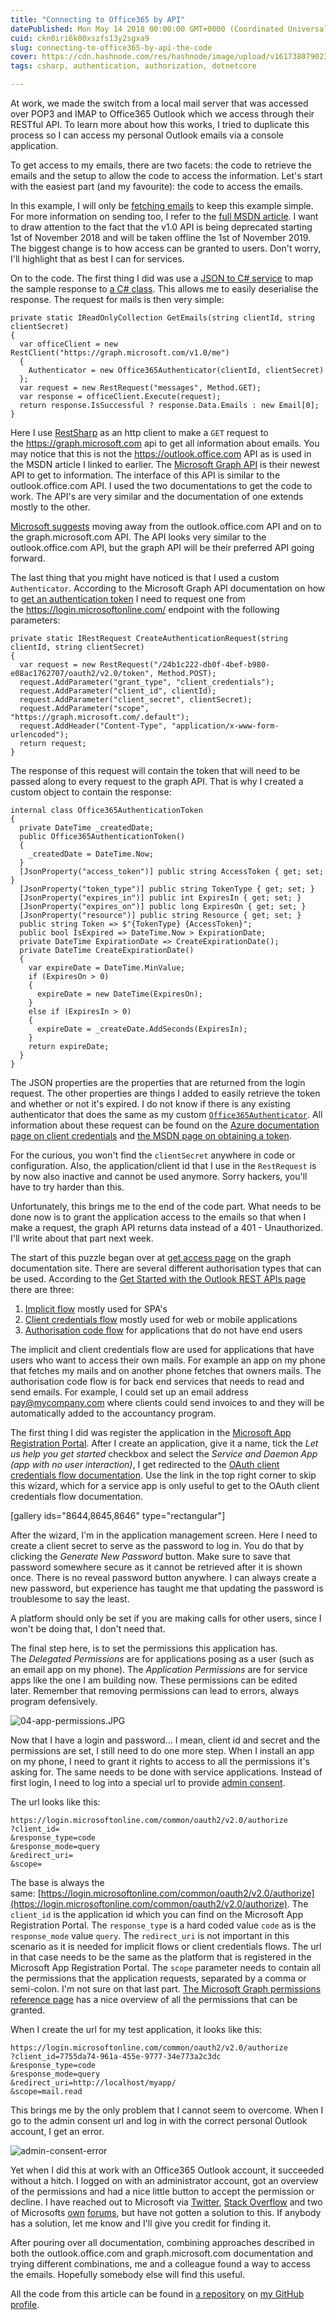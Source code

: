 ```yaml
---
title: "Connecting to Office365 by API"
datePublished: Mon May 14 2018 00:00:00 GMT+0000 (Coordinated Universal Time)
cuid: ckn0iri6k00xszfs13y2sgxa9
slug: connecting-to-office365-by-api-the-code
cover: https://cdn.hashnode.com/res/hashnode/image/upload/v1617380790230/YIy0RdQV-.jpeg
tags: csharp, authentication, authorization, dotnetcore

---
```



At work, we made the switch from a local mail server that was accessed over POP3 and IMAP to Office365 Outlook which we access through their RESTful API. To learn more about how this works, I tried to duplicate this process so I can access my personal Outlook emails via a console application.

To get access to my emails, there are two facets: the code to retrieve the emails and the setup to allow the code to access the information. Let's start with the easiest part (and my favourite): the code to access the emails.

In this example, I will only be [fetching emails](https://msdn.microsoft.com/en-us/office/office365/api/mail-rest-operations?f=255&MSPPError=-2147217396#get-messages) to keep this example simple. For more information on sending too, I refer to the [full MSDN article](https://msdn.microsoft.com/en-us/office/office365/api/mail-rest-operations?f=255&MSPPError=-2147217396#). I want to draw attention to the fact that the v1.0 API is being deprecated starting 1st of November 2018 and will be taken offline the 1st of November 2019. The biggest change is to how access can be granted to users. Don't worry, I'll highlight that as best I can for services.

On to the code. The first thing I did was use a [JSON to C# service](https://www.google.be/search?q=json+to+c%23&oq=json+to+c%23) to map the sample response to [a C# class](https://github.com/KenBonny/KenBonny.Office365Experiment/blob/master/KenBonny.Office365Access.Console/Email.cs). This allows me to easily deserialise the response. The request for mails is then very simple:

```
private static IReadOnlyCollection GetEmails(string clientId, string clientSecret)
{
  var officeClient = new RestClient("https://graph.microsoft.com/v1.0/me")
  {
    Authenticator = new Office365Authenticator(clientId, clientSecret)
  };
  var request = new RestRequest("messages", Method.GET);
  var response = officeClient.Execute(request);
  return response.IsSuccessful ? response.Data.Emails : new Email[0];
}
```
Here I use [RestSharp](http://restsharp.org/) as an http client to make a `GET` request to the https://graph.microsoft.com api to get all information about emails. You may notice that this is not the https://outlook.office.com API as is used in the MSDN article I linked to earlier. The [Microsoft Graph API](https://developer.microsoft.com/en-us/graph/docs/concepts/overview) is their newest API to get to information. The interface of this API is similar to the outlook.office.com API. I used the two documentations to get the code to work. The API's are very similar and the documentation of one extends mostly to the other.

[Microsoft suggests](https://docs.microsoft.com/en-us/outlook/rest/compare-graph-outlook) moving away from the outlook.office.com API and on to the graph.microsoft.com API. The API looks very similar to the outlook.office.com API, but the graph API will be their preferred API going forward.

The last thing that you might have noticed is that I used a custom `Authenticator`. According to the Microsoft Graph API documentation on how to [get an authentication token](https://developer.microsoft.com/en-us/graph/docs/concepts/auth_overview) I need to request one from the https://login.microsoftonline.com/ endpoint with the following parameters:

```
private static IRestRequest CreateAuthenticationRequest(string clientId, string clientSecret)
{
  var request = new RestRequest("/24b1c222-db0f-4bef-b980-e08ac1762707/oauth2/v2.0/token", Method.POST);
  request.AddParameter("grant_type", "client_credentials");
  request.AddParameter("client_id", clientId);
  request.AddParameter("client_secret", clientSecret);
  request.AddParameter("scope", "https://graph.microsoft.com/.default");
  request.AddHeader("Content-Type", "application/x-www-form-urlencoded");
  return request;
}
```

The response of this request will contain the token that will need to be passed along to every request to the graph API. That is why I created a custom object to contain the response:

```
internal class Office365AuthenticationToken
{
  private DateTime _createdDate;
  public Office365AuthenticationToken()
  {
    _createdDate = DateTime.Now;
  }
  [JsonProperty("access_token")] public string AccessToken { get; set; }
  [JsonProperty("token_type")] public string TokenType { get; set; }
  [JsonProperty("expires_in")] public int ExpiresIn { get; set; }
  [JsonProperty("expires_on")] public long ExpiresOn { get; set; }
  [JsonProperty("resource")] public string Resource { get; set; }
  public string Token => $"{TokenType} {AccessToken}";
  public bool IsExpired => DateTime.Now > ExpirationDate;
  private DateTime ExpirationDate => CreateExpirationDate();
  private DateTime CreateExpirationDate()
  {
    var expireDate = DateTime.MinValue;
    if (ExpiresOn > 0)
    {
      expireDate = new DateTime(ExpiresOn);
    }
    else if (ExpiresIn > 0)
    {
      expireDate = _createDate.AddSeconds(ExpiresIn);
    }
    return expireDate;
  }
}
```

The JSON properties are the properties that are returned from the login request. The other properties are things I added to easily retrieve the token and whether or not it's expired. I do not know if there is any existing authenticator that does the same as my custom [`Office365Authenticator`](https://github.com/KenBonny/KenBonny.Office365Experiment/blob/master/KenBonny.Office365Access.Console/Office365Authenticator.cs). All information about these request can be found on the [Azure documentation page on client credentials](https://docs.microsoft.com/en-gb/azure/active-directory/develop/active-directory-protocols-oauth-service-to-service) and [the MSDN page on obtaining a token](https://msdn.microsoft.com/en-us/library/hh454950.aspx?f=255&MSPPError=-2147217396).

For the curious, you won't find the `clientSecret` anywhere in code or configuration. Also, the application/client id that I use in the `RestRequest` is by now also inactive and cannot be used anymore. Sorry hackers, you'll have to try harder than this.

Unfortunately, this brings me to the end of the code part. What needs to be done now is to grant the application access to the emails so that when I make a request, the graph API returns data instead of a 401 - Unauthorized. I'll write about that part next week.

The start of this puzzle began over at [get access page](https://developer.microsoft.com/en-us/graph/docs/concepts/auth_v2_service) on the graph documentation site. There are several different authorisation types that can be used. According to the [Get Started with the Outlook REST APIs page](https://docs.microsoft.com/en-us/outlook/rest/get-started) there are three:

1. [Implicit flow](https://docs.microsoft.com/en-us/azure/active-directory/develop/active-directory-v2-protocols-implicit) mostly used for SPA's
2. [Client credentials flow](https://docs.microsoft.com/en-us/azure/active-directory/develop/active-directory-v2-protocols-oauth-client-creds) mostly used for web or mobile applications
3. [Authorisation code flow](https://docs.microsoft.com/en-us/azure/active-directory/develop/active-directory-v2-protocols-oauth-code) for applications that do not have end users

The implicit and client credentials flow are used for applications that have users who want to access their own mails. For example an app on my phone that fetches my mails and on another phone fetches that owners mails. The authorisation code flow is for back end services that needs to read and send emails. For example, I could set up an email address pay@mycompany.com where clients could send invoices to and they will be automatically added to the accountancy program.

The first thing I did was register the application in the [Microsoft App Registration Portal](https://apps.dev.microsoft.com). After I create an application, give it a name, tick the _Let us help you get started_ checkbox and select the _Service and Daemon App (app with no user interaction)_, I get redirected to the [OAuth client credentials flow documentation](https://docs.microsoft.com/en-us/azure/active-directory/develop/active-directory-v2-protocols-oauth-client-creds). Use the link in the top right corner to skip this wizard, which for a service app is only useful to get to the OAuth client credentials flow documentation.

\[gallery ids="8644,8645,8646" type="rectangular"\]

After the wizard, I'm in the application management screen. Here I need to create a client secret to serve as the password to log in. You do that by clicking the _Generate New Password_ button. Make sure to save that password somewhere secure as it cannot be retrieved after it is shown once. There is no reveal password button anywhere. I can always create a new password, but experience has taught me that updating the password is troublesome to say the least.

A platform should only be set if you are making calls for other users, since I won't be doing that, I don't need that.

The final step here, is to set the permissions this application has. The _Delegated Permissions_ are for applications posing as a user (such as an email app on my phone). The _Application Permissions_ are for service apps like the one I am building now. These permissions can be edited later. Remember that removing permissions can lead to errors, always program defensively.

![04-app-permissions.JPG](https://cdn.hashnode.com/res/hashnode/image/upload/v1617380787141/uSkvIhtMm.jpeg)

Now that I have a login and password... I mean, client id and secret and the permissions are set, I still need to do one more step. When I install an app on my phone, I need to grant it rights to access to all the permissions it's asking for. The same needs to be done with service applications. Instead of first login, I need to log into a special url to provide [admin consent](https://developer.microsoft.com/en-us/graph/docs/concepts/auth_v2_service).

The url looks like this:

```
https://login.microsoftonline.com/common/oauth2/v2.0/authorize
?client_id=
&response_type=code
&response_mode=query
&redirect_uri=
&scope=
```
The base is always the same: [https://login.microsoftonline.com/common/oauth2/v2.0/authorize](https://login.microsoftonline.com/common/oauth2/v2.0/authorize). The `client_id` is the application id which you can find on the Microsoft App Registration Portal. The `response_type` is a hard coded value `code` as is the `response_mode` value `query`. The `redirect_uri` is not important in this scenario as it is needed for implicit flows or client credentials flows. The url in that case needs to be the same as the platform that is registered in the Microsoft App Registration Portal. The `scope` parameter needs to contain all the permissions that the application requests, separated by a comma or semi-colon. I'm not sure on that last part. [The Microsoft Graph permissions reference page](https://developer.microsoft.com/en-us/graph/docs/concepts/permissions_reference) has a nice overview of all the permissions that can be granted.

When I create the url for my test application, it looks like this:

```
https://login.microsoftonline.com/common/oauth2/v2.0/authorize
?client_id=7755da74-961a-455e-9777-34e773a2c3dc
&response_type=code
&response_mode=query
&redirect_uri=http://localhost/myapp/
&scope=mail.read
```

This brings me by the only problem that I cannot seem to overcome. When I go to the admin consent url and log in with the correct personal Outlook account, I get an error.

![admin-consent-error](https://cdn.hashnode.com/res/hashnode/image/upload/v1617380788663/f96mSam4M.jpeg)

Yet when I did this at work with an Office365 Outlook account, it succeeded without a hitch. I logged on with an administrator account, got an overview of the permissions and had a nice little button to accept the permission or decline. I have reached out to Microsoft via [Twitter](https://twitter.com/bonny_ken/status/937374905238261760), [Stack Overflow](https://stackoverflow.com/questions/47728476/cannot-authorise-api-to-access-consumer-outlook-account) and two of Microsofts [own](https://social.msdn.microsoft.com/Forums/office/en-US/61570f47-1ff1-4427-b4f2-b03a75e1dc28/cannot-authorise-api-to-access-consumer-outlook-account?forum=Office365forDevelopers) [forums](https://social.msdn.microsoft.com/Forums/en-US/a72f4798-6561-487f-a2dc-1800571e77eb/cannot-authorise-api-to-access-consumer-outlook-account?forum=appsforoffice), but have not gotten a solution to this. If anybody has a solution, let me know and I'll give you credit for finding it.

After pouring over all documentation, combining approaches described in both the outlook.office.com and graph.microsoft.com documentation and trying different combinations, me and a colleague found a way to access the emails. Hopefully somebody else will find this useful.

All the code from this article can be found in [a repository](https://github.com/KenBonny/KenBonny.Office365Experiment) on [my GitHub profile](https://github.com/KenBonny).
